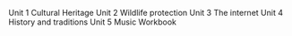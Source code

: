 Unit 1 Cultural Heritage
Unit 2 Wildlife protection
Unit 3 The internet
Unit 4 History and traditions
Unit 5 Music
Workbook
